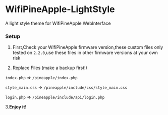 # WifiPineApple-LightStyle
A light style theme for WifiPineApple WebInterface

### Setup
1. First,Check your WifiPineApple firmware version,these custom files only tested on `2.2.0`,use these files in other firmware versions at your own risk

2. Replace Files (make a backup first!)

`index.php` => `/pineapple/index.php`

`style_main.css` => `/pineapple/include/css/style_main.css`

`login.php` => `/pineapple/include/api/login.php`

3.__Enjoy it!__
